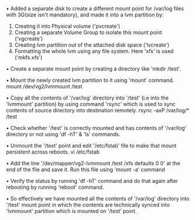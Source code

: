 • Added a separate disk to create a different mount point for /var/log files with 3G(size isn't mandatory), and made it into a lvm partition by:
1. Creating it into Physical volume ('pvcreate')
2. Creating a separate Volume Group to isolate this mount point ('vgcreate')
3. Creating lvm partition out of the attached disk space ('lvcreate')
4. Formatting the whole lvm using any file system. Here 'xfs' is used ('mkfs.xfs')

• Create a separate mount point by creating a directory like 'mkdir /test'.

• Mount the newly created lvm partition to it using 'mount' command.
	mount /dev/vg2/lvmmount /test

• Copy all the contents of '/var/log' directory into '/test' (i.e into the 'lvmmount' partition) by using command 'rsync' which is used to sync contents of source directory into destination remotely.
	rsync -axP /var/log/* /test

• Check whether '/test' is correctly mounted and has contents of '/var/log' directory or not using 'df -hT' & 'ls' commands.

• Unmount the '/test' point and edit '/etc/fstab' file to make that mount persistent across reboots.
	vi /etc/fstab

• Add the line '/dev/mapper/vg2-lvmmount /test /xfs defaults 0 0' at the end of the file and save it. Run this file using 'mount -a' command

• Verify the status by running 'df -hT' command and do that again after rebooting by running 'reboot' command.

• So effectively we have mounted all the contents of '/var/log' directory into '/test' mount point in which the contents are technically synced into 'lvmmount' partition which is mounted on '/test' point.